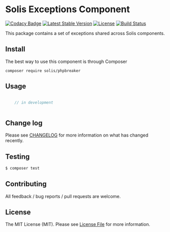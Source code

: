# Solis Exceptions Component

[![Codacy Badge](https://api.codacy.com/project/badge/Grade/247bb7a28b9b4fc6811b57f6571ae23a)](https://www.codacy.com/app/rafaelbeecker/phpbreaker?utm_source=github.com&utm_medium=referral&utm_content=rafaelbeecker/phpbreaker&utm_campaign=badger)
[![Latest Stable Version](https://poser.pugx.org/solis/phpbreaker/v/stable)](https://packagist.org/packages/solis/phpbreaker)
[![License](https://poser.pugx.org/solis/phpbreaker/license)](https://packagist.org/packages/solis/phpbreaker)
[![Build Status](https://travis-ci.org/rafaelbeecker/phpbreaker.svg?branch=master)](https://travis-ci.org/rafaelbeecker/phpbreaker)

This package contains a set of exceptions shared across Solis components.

## Install

The best way to use this component is through Composer

```
composer require solis/phpbreaker
```

## Usage

``` php

    // in development
    
```

## Change log

Please see [CHANGELOG](CHANGELOG.md) for more information on what has changed recently.
 
## Testing

```bash
$ composer test
```

## Contributing

All feedback / bug reports / pull requests are welcome.

## License

The MIT License (MIT). Please see [License File](LICENSE.md) for more information.

